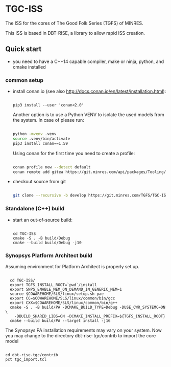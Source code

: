 # TGC-ISS

The ISS for the cores of The Good Folk Series (TGFS) of MINRES.

This ISS is based in DBT-RISE, a library to allow rapid ISS creation.

## Quick start

* you need to have a C++14 capable compiler, make or ninja, python, and cmake installed
 
### common setup

* install conan.io (see also http://docs.conan.io/en/latest/installation.html):
  
  ```

  pip3 install --user 'conan<2.0'

  ```
  
  Another option is to use a Python VENV to isolate the used models from the system.
  In case of please run:
  
  ```sh

  python -mvenv .venv
  source .venv/bin/activate
  pip3 install conan==1.59

  ``` 
  
  Using conan for the first time you need to create a profile:
  
  ```sh  

  conan profile new --detect default
  conan remote add gitea https://git.minres.com/api/packages/Tooling/conan

  ```
  
* checkout source from git

  ```sh

  git clone --recursive -b develop https://git.minres.com/TGFS/TGC-ISS.git

  ``` 

### Standalone (C++) build

* start an out-of-source build:
  
  ```

  cd TGC-ISS
  cmake -S . -B build/Debug
  cmake --build build/Debug -j10

  ```
  

### Synopsys Platform Architect build

Assuming environment for Platform Architect is properly set up.

```

  cd TGC-ISS/
  export TGFS_INSTALL_ROOT=`pwd`/install
  export SNPS_ENABLE_MEM_ON_DEMAND_IN_GENERIC_MEM=1
  source $COWAREHOME/SLS/linux/setup.sh pae
  export CC=$COWAREHOME/SLS/linux/common/bin/gcc
  export CXX=$COWAREHOME/SLS/linux/common/bin/g++
  cmake -S . -B build/PA -DCMAKE_BUILD_TYPE=Debug -DUSE_CWR_SYSTEMC=ON \
    -DBUILD_SHARED_LIBS=ON -DCMAKE_INSTALL_PREFIX=${TGFS_INSTALL_ROOT}
  cmake --build build/PA --target install -j16

```
The Synopsys PA installation requirements may vary on your system.
Now you may change to the directory dbt-rise-tgc/contrib to import the core model

```

cd dbt-rise-tgc/contrib
pct tgc_import.tcl

```